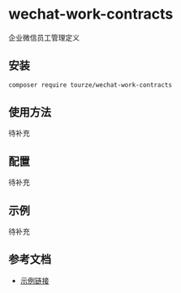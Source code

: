 # wechat-work-contracts

企业微信员工管理定义

## 安装

```bash
composer require tourze/wechat-work-contracts
```

## 使用方法

待补充

## 配置

待补充

## 示例

待补充

## 参考文档

- [示例链接](https://example.com)
